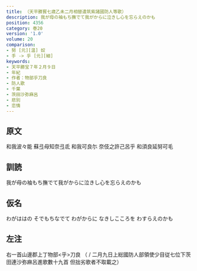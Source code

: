 ```yaml
---
title: （天平勝寳七歳乙未二月相替遣筑紫諸國防人等歌）
description: 我が母の袖もち撫でて我がからに泣きし心を忘らえのかも
position: 4356
category: 巻20
version: '1.0'
volume: 20
comparison:
- 努 [元][温] 奴
- 手 -> 乎 [元][細]
keywords:
- 天平勝宝７年２月９日
- 年紀
- 作者：物部乎刀良
- 防人歌
- 千葉
- 茨田沙弥麻呂
- 悲別
- 恋情
---
```


## 原文

和我波々能 蘇弖母知奈弖氐 和我可良尓 奈伎之許己呂乎 和須良延努可毛

## 訓読

我が母の袖もち撫でて我がからに泣きし心を忘らえのかも

## 仮名

わがははの そでもちなでて わがからに なきしこころを わすらえのかも

## 左注

右一首山邊郡上丁物部<乎>刀良 （ / 二月九日上総國防人部領使少目従七位下茨田連沙弥麻呂進歌數十九首 但拙劣歌者不取載之）
